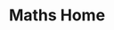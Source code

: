 ---
layout: subjecthome
title: Maths Home
subject: Maths
permalink: /maths
hero: Welcome to Maths!
subtext: This page is for all things maths, select a level and enjoy the content!
---